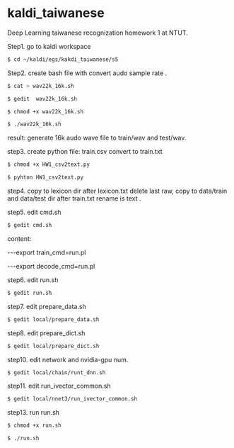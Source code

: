 # kaldi_taiwanese
Deep Learning taiwanese recognization homework 1 at NTUT.


Step1. go to kaldi workspace

``` bash
$ cd ~/kaldi/egs/kakdi_taiwanese/s5
```

Step2. create bash file with convert audo sample rate .

``` bash
$ cat > wav22k_16k.sh
```

``` bash
$ gedit  wav22k_16k.sh
```

``` bash
$ chmod +x wav22k_16k.sh
```

``` bash
$ ./wav22k_16k.sh
```

result: generate 16k audo wave file to train/wav and test/wav.

step3. create python file: train.csv convert to train.txt

``` bash
$ chmod +x HW1_csv2text.py
```

``` bash
$ pyhton HW1_csv2text.py
```

step4. copy to lexicon dir after lexicon.txt delete last raw, copy to data/train and data/test dir after train.txt rename is text .

step5. edit cmd.sh

``` bash
$ gedit cmd.sh
```

content:

---export train_cmd=run.pl

---export decode_cmd=run.pl

step6. edit run.sh
``` bash
$ gedit run.sh
```

step7. edit prepare_data.sh
``` bash
$ gedit local/prepare_data.sh
```

step8. edit prepare_dict.sh
``` bash
$ gedit local/prepare_dict.sh
```

step10. edit network and nvidia-gpu num.
``` bash
$ gedit local/chain/runt_dnn.sh
```

step11. edit run_ivector_common.sh
``` bash
$ gedit local/nnet3/run_ivector_common.sh
```

step13. run run.sh
``` bash
$ chmod +x run.sh
```

``` bash
$ ./run.sh
```
